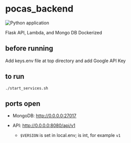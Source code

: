 # pocas_backend
![Python application](https://github.com/velaraptor/pocas_backend/workflows/Python%20application/badge.svg)

Flask API, Lambda, and Mongo DB Dockerized

## before running
Add keys.env file at top directory and add Google API Key

## to run
```
./start_services.sh
```
## ports open

 * MongoDB: http://0.0.0.0:27017
 * API: http://0.0.0.0:8080/api/v1
  
    * ```$VERSION``` is set in local.env; is int, for example ```v1```
